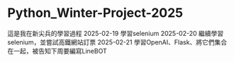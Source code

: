 # Python_Winter-Project-2025
這是我在新尖兵的學習過程
2025-02-19 學習selenium
2025-02-20 繼續學習selenium，並嘗試高鐵網站訂票
2025-02-21 學習OpenAI、Flask、將它們集合在一起，被告知下周要編寫LineBOT
